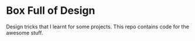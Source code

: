 # Box Full of Design

Design tricks that I learnt for some projects. This repo contains code for the awesome stuff.
